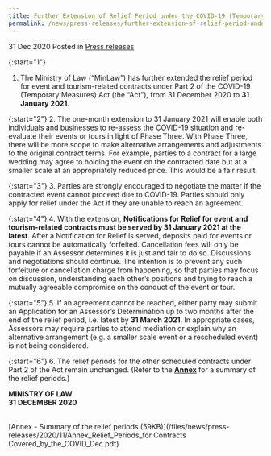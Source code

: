 ```yaml
---
title: Further Extension of Relief Period under the COVID-19 (Temporary Measures) Act for Event and Tourism-related Contracts
permalink: /news/press-releases/further-extension-of-relief-period-under-the-covid-19-temporary-measures-act-for-event-and-tourism-related-contracts/
---
```


31 Dec 2020 Posted in [Press releases](/news/press-releases)

{:start="1"}
1.	The Ministry of Law (“MinLaw”) has further extended the relief period for event and tourism-related contracts under Part 2 of the COVID-19 (Temporary Measures) Act (the “Act”), from 31 December 2020 to **31 January 2021**.  

{:start="2"}
2.	The one-month extension to 31 January 2021 will enable both individuals and businesses to re-assess the COVID-19 situation and re-evaluate their events or tours in light of Phase Three. With Phase Three, there will be more scope to make alternative arrangements and adjustments to the original contract terms. For example, parties to a contract for a large wedding may agree to holding the event on the contracted date but at a smaller scale at an appropriately reduced price. This would be a fair result.  

{:start="3"}
3.	Parties are strongly encouraged to negotiate the matter if the contracted event cannot proceed due to COVID-19. Parties should only apply for relief under the Act if they are unable to reach an agreement. 

{:start="4"}
4.	With the extension, **Notifications for Relief for event and tourism-related contracts must be served by 31 January 2021 at the latest**. After a Notification for Relief is served, deposits paid for events or tours cannot be automatically forfeited. Cancellation fees will only be payable if an Assessor determines it is just and fair to do so. Discussions and negotiations should continue. The intention is to prevent any such forfeiture or cancellation charge from happening, so that parties may focus on discussion, understanding each other’s positions and trying to reach a mutually agreeable compromise on the conduct of the event or tour. 

{:start="5"}
5.	If an agreement cannot be reached, either party may submit an Application for an Assessor’s Determination up to two months after the end of the relief period, i.e. latest by **31 March 2021**. In appropriate cases, Assessors may require parties to attend mediation or explain why an alternative arrangement (e.g. a smaller scale event or a rescheduled event) is not being considered. 

{:start="6"}
6.	The relief periods for the other scheduled contracts under Part 2 of the Act remain unchanged. (Refer to the <b><u>Annex</u></b> for a summary of the relief periods.)


**MINISTRY OF LAW**
<br>**31 DECEMBER 2020**

<br>[Annex - Summary of the relief periods (59KB)](/files/news/press-releases/2020/11/Annex_Relief_Periods_for Contracts Covered_by_the_COVID_Dec.pdf)

